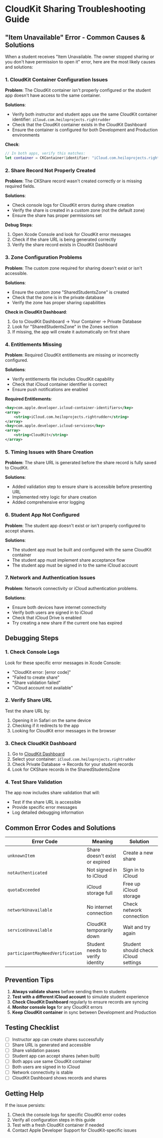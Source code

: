 # CloudKit Sharing Troubleshooting Guide

## "Item Unavailable" Error - Common Causes & Solutions

When a student receives "Item Unavailable. The owner stopped sharing or you don't have permission to open it" error, here are the most likely causes and solutions:

### 1. **CloudKit Container Configuration Issues**

**Problem**: The CloudKit container isn't properly configured or the student app doesn't have access to the same container.

**Solutions**:
- Verify both instructor and student apps use the same CloudKit container identifier: `iCloud.com.heiloprojects.rightrudder`
- Check that the CloudKit container exists in the CloudKit Dashboard
- Ensure the container is configured for both Development and Production environments

**Check**:
```swift
// In both apps, verify this matches:
let container = CKContainer(identifier: "iCloud.com.heiloprojects.rightrudder")
```

### 2. **Share Record Not Properly Created**

**Problem**: The CKShare record wasn't created correctly or is missing required fields.

**Solutions**:
- Check console logs for CloudKit errors during share creation
- Verify the share is created in a custom zone (not the default zone)
- Ensure the share has proper permissions set

**Debug Steps**:
1. Open Xcode Console and look for CloudKit error messages
2. Check if the share URL is being generated correctly
3. Verify the share record exists in CloudKit Dashboard

### 3. **Zone Configuration Problems**

**Problem**: The custom zone required for sharing doesn't exist or isn't accessible.

**Solutions**:
- Ensure the custom zone "SharedStudentsZone" is created
- Check that the zone is in the private database
- Verify the zone has proper sharing capabilities

**Check in CloudKit Dashboard**:
1. Go to CloudKit Dashboard → Your Container → Private Database
2. Look for "SharedStudentsZone" in the Zones section
3. If missing, the app will create it automatically on first share

### 4. **Entitlements Missing**

**Problem**: Required CloudKit entitlements are missing or incorrectly configured.

**Solutions**:
- Verify entitlements file includes CloudKit capability
- Check that iCloud container identifier is correct
- Ensure push notifications are enabled

**Required Entitlements**:
```xml
<key>com.apple.developer.icloud-container-identifiers</key>
<array>
    <string>iCloud.com.heiloprojects.rightrudder</string>
</array>
<key>com.apple.developer.icloud-services</key>
<array>
    <string>CloudKit</string>
</array>
```

### 5. **Timing Issues with Share Creation**

**Problem**: The share URL is generated before the share record is fully saved to CloudKit.

**Solutions**:
- Added validation step to ensure share is accessible before presenting URL
- Implemented retry logic for share creation
- Added comprehensive error logging

### 6. **Student App Not Configured**

**Problem**: The student app doesn't exist or isn't properly configured to accept shares.

**Solutions**:
- The student app must be built and configured with the same CloudKit container
- The student app must implement share acceptance flow
- The student app must be signed in to the same iCloud account

### 7. **Network and Authentication Issues**

**Problem**: Network connectivity or iCloud authentication problems.

**Solutions**:
- Ensure both devices have internet connectivity
- Verify both users are signed in to iCloud
- Check that iCloud Drive is enabled
- Try creating a new share if the current one has expired

## Debugging Steps

### 1. Check Console Logs
Look for these specific error messages in Xcode Console:
- "CloudKit error: [error code]"
- "Failed to create share"
- "Share validation failed"
- "iCloud account not available"

### 2. Verify Share URL
Test the share URL by:
1. Opening it in Safari on the same device
2. Checking if it redirects to the app
3. Looking for CloudKit error messages in the browser

### 3. Check CloudKit Dashboard
1. Go to [CloudKit Dashboard](https://icloud.developer.apple.com/dashboard)
2. Select your container: `iCloud.com.heiloprojects.rightrudder`
3. Check Private Database → Records for your student records
4. Look for CKShare records in the SharedStudentsZone

### 4. Test Share Validation
The app now includes share validation that will:
- Test if the share URL is accessible
- Provide specific error messages
- Log detailed debugging information

## Common Error Codes and Solutions

| Error Code | Meaning | Solution |
|------------|---------|----------|
| `unknownItem` | Share doesn't exist or expired | Create a new share |
| `notAuthenticated` | Not signed in to iCloud | Sign in to iCloud |
| `quotaExceeded` | iCloud storage full | Free up iCloud storage |
| `networkUnavailable` | No internet connection | Check network connection |
| `serviceUnavailable` | CloudKit temporarily down | Wait and try again |
| `participantMayNeedVerification` | Student needs to verify identity | Student should check iCloud settings |

## Prevention Tips

1. **Always validate shares** before sending them to students
2. **Test with a different iCloud account** to simulate student experience
3. **Check CloudKit Dashboard** regularly to ensure records are syncing
4. **Monitor console logs** for any CloudKit errors
5. **Keep CloudKit container** in sync between Development and Production

## Testing Checklist

- [ ] Instructor app can create shares successfully
- [ ] Share URL is generated and accessible
- [ ] Share validation passes
- [ ] Student app can accept shares (when built)
- [ ] Both apps use same CloudKit container
- [ ] Both users are signed in to iCloud
- [ ] Network connectivity is stable
- [ ] CloudKit Dashboard shows records and shares

## Getting Help

If the issue persists:
1. Check the console logs for specific CloudKit error codes
2. Verify all configuration steps in this guide
3. Test with a fresh CloudKit container if needed
4. Contact Apple Developer Support for CloudKit-specific issues

